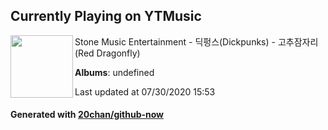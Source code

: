 ## Currently Playing on YTMusic

[<img align="left" width="100" src="https://i.ytimg.com/vi/66OlNXWKoCM/sddefault.jpg?sqp=-oaymwEWCJADEOEBIAQqCghqEJQEGHgg6AJIWg&rs">](https://music.youtube.com/channel/UC_pwIXKXNm5KGhdEVzmY60A)

Stone Music Entertainment - 딕펑스(Dickpunks) - 고추잠자리(Red Dragonfly)

**Albums**: undefined

Last updated at 07/30/2020 15:53

#### Generated with [20chan/github-now](https://github.com/20chan/github-now)


<!--
**20chan/20chan** is a ✨ _special_ ✨ repository because its `README.md` (this file) appears on your GitHub profile.

Here are some ideas to get you started:

- 🔭 I’m currently working on ...
- 🌱 I’m currently learning ...
- 👯 I’m looking to collaborate on ...
- 🤔 I’m looking for help with ...
- 💬 Ask me about ...
- 📫 How to reach me: ...
- 😄 Pronouns: ...
- ⚡ Fun fact: ...
-->
